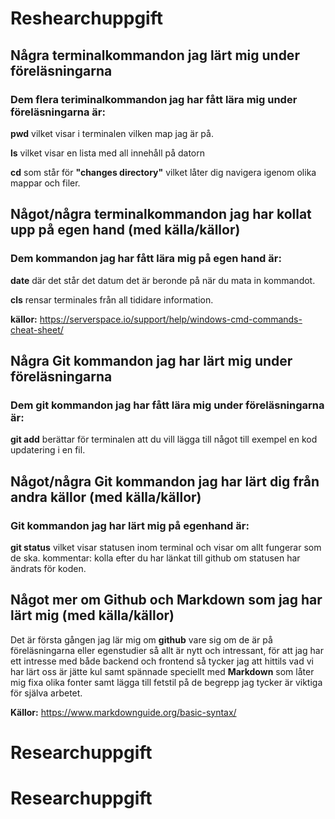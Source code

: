 # Reshearchuppgift

 <h2> Några terminalkommandon jag lärt mig under föreläsningarna </h2>


 <h3>Dem flera teriminalkommandon jag har fått lära mig under föreläsningarna är:</h3>

 
 
 
 **pwd** vilket visar i terminalen vilken map jag är på.


 **ls** vilket visar en lista med all innehåll på datorn


 **cd** som står för **"changes directory"** vilket låter dig navigera igenom olika mappar och filer. 

 <h2> Något/några terminalkommandon jag har kollat upp på egen hand (med källa/källor)</h2> 


 <h3> Dem kommandon jag har fått lära mig på egen hand är: </h3>


 **date** där det står det datum det är beronde på när du mata in kommandot.

 **cls** rensar terminales från all tididare information. 

 **källor:** https://serverspace.io/support/help/windows-cmd-commands-cheat-sheet/

 <h2> Några Git kommandon jag har lärt mig under föreläsningarna </h2> 

 <h3> Dem git kommandon jag har fått lära mig under föreläsningarna är: </h3>

 **git add** berättar för terminalen att du vill lägga till något till exempel en kod updatering i en fil.

 <h2> Något/några Git kommandon jag har lärt dig från andra källor (med källa/källor)</h2>

 <h3> Git kommandon jag har lärt mig på egenhand är: </h3>

 **git status** vilket visar statusen inom terminal och visar om allt fungerar som de ska. kommentar: kolla efter du har länkat till github om statusen har ändrats för koden. 

 <h2> Något mer om Github och Markdown som jag har lärt mig (med källa/källor) </h2>

 Det är första gången jag lär mig om **github** vare sig om de är på föreläsningarna eller egenstudier så allt är nytt och intressant, för att jag har ett intresse med både backend och frontend så tycker jag att hittils vad vi har lärt oss är jätte kul samt spännade speciellt med **Markdown** som låter mig fixa olika fonter samt lägga till fetstil på de begrepp jag tycker är viktiga för själva arbetet. 

 **Källor:** https://www.markdownguide.org/basic-syntax/













# Researchuppgift
# Researchuppgift

